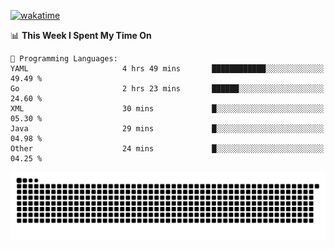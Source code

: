 [![wakatime](https://wakatime.com/badge/user/384f91c6-4eee-411f-8f3b-1b691f58a544.svg)](https://wakatime.com/@384f91c6-4eee-411f-8f3b-1b691f58a544)

<!--START_SECTION:waka-->
📊 **This Week I Spent My Time On** 

```text
💬 Programming Languages: 
YAML                     4 hrs 49 mins       ████████████░░░░░░░░░░░░░   49.49 % 
Go                       2 hrs 23 mins       ██████░░░░░░░░░░░░░░░░░░░   24.60 % 
XML                      30 mins             █░░░░░░░░░░░░░░░░░░░░░░░░   05.30 % 
Java                     29 mins             █░░░░░░░░░░░░░░░░░░░░░░░░   04.98 % 
Other                    24 mins             █░░░░░░░░░░░░░░░░░░░░░░░░   04.25 % 
```


<!--END_SECTION:waka-->

<picture>
  <source media="(prefers-color-scheme: dark)" srcset="https://raw.githubusercontent.com/fuwx295/fuwx295/output/github-contribution-grid-snake-dark.svg">
  <source media="(prefers-color-scheme: light)" srcset="https://raw.githubusercontent.com/fuwx295/fuwx295/output/github-contribution-grid-snake.svg">
  <img alt="github contribution grid snake animation" src="https://raw.githubusercontent.com/fuwx295/fuwx295/output/github-contribution-grid-snake.svg">
</picture>
